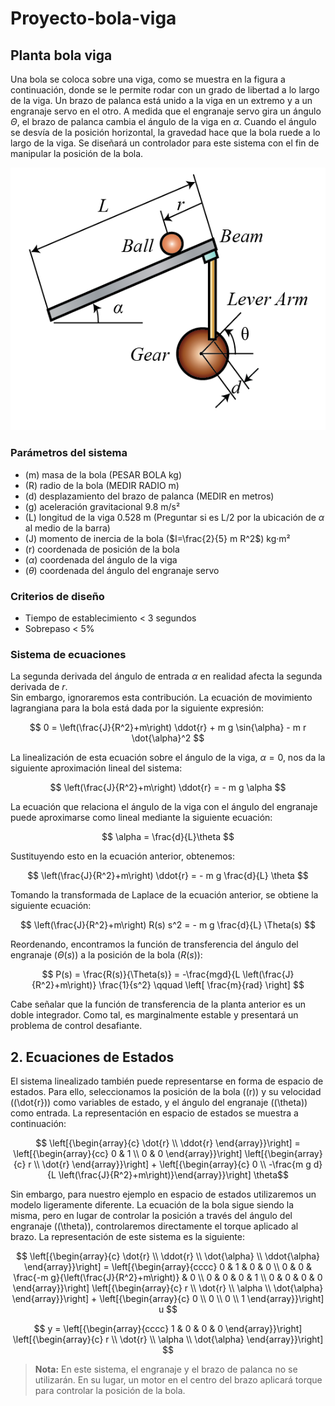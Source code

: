 # Proyecto-bola-viga

## Planta bola viga

Una bola se coloca sobre una viga, como se muestra en la figura a continuación, donde se le permite rodar con un grado de libertad a lo largo de la viga. Un brazo de palanca está unido a la viga en un extremo y a un engranaje servo en el otro. A medida que el engranaje servo gira un ángulo $\Theta$, el brazo de palanca cambia el ángulo de la viga en $\alpha$. Cuando el ángulo se desvía de la posición horizontal, la gravedad hace que la bola ruede a lo largo de la viga. Se diseñará un controlador para este sistema con el fin de manipular la posición de la bola.

![Diagrama del sistema bola-viga](/Imagenes/bola_viga.png)

### Parámetros del sistema 

+ (m) masa de la bola (PESAR BOLA kg)
+ (R) radio de la bola (MEDIR RADIO m) 
+ (d) desplazamiento del brazo de palanca (MEDIR en metros)
+ (g) aceleración gravitacional 9.8 m/s²
+ (L) longitud de la viga 0.528 m (Preguntar si es L/2 por la ubicación de $\alpha$ al medio de la barra)
+ (J) momento de inercia de la bola ($I=\frac{2}{5} m R^2$) kg·m²
+ (r) coordenada de posición de la bola
+ ($\alpha$) coordenada del ángulo de la viga
+ ($\theta$) coordenada del ángulo del engranaje servo

### Criterios de diseño 

+ Tiempo de establecimiento < 3 segundos
+ Sobrepaso < 5%

### Sistema de ecuaciones

La segunda derivada del ángulo de entrada $\alpha$ en realidad afecta la segunda derivada de $r$.  
Sin embargo, ignoraremos esta contribución. La ecuación de movimiento lagrangiana para la bola está dada por la siguiente expresión:

$$
0 = \left(\frac{J}{R^2}+m\right) \ddot{r} + m g \sin{\alpha} - m r \dot{\alpha}^2
$$

La linealización de esta ecuación sobre el ángulo de la viga, $\alpha = 0$, nos da la siguiente aproximación lineal del sistema:

$$
\left(\frac{J}{R^2}+m\right) \ddot{r} = - m g \alpha
$$

La ecuación que relaciona el ángulo de la viga con el ángulo del engranaje puede aproximarse como lineal mediante la siguiente ecuación:

$$
\alpha = \frac{d}{L}\theta
$$

Sustituyendo esto en la ecuación anterior, obtenemos:

$$
\left(\frac{J}{R^2}+m\right) \ddot{r} = - m g \frac{d}{L} \theta
$$

Tomando la transformada de Laplace de la ecuación anterior, se obtiene la siguiente ecuación:

$$
\left(\frac{J}{R^2}+m\right) R(s) s^2 = - m g \frac{d}{L} \Theta(s)
$$

Reordenando, encontramos la función de transferencia del ángulo del engranaje ($\Theta(s)$) a la posición de la bola ($R(s)$):

$$
P(s) = \frac{R(s)}{\Theta(s)} = -\frac{mgd}{L \left(\frac{J}{R^2}+m\right)} \frac{1}{s^2} \qquad \left[ \frac{m}{rad} \right]
$$

Cabe señalar que la función de transferencia de la planta anterior es un doble integrador. Como tal, es marginalmente estable y presentará un problema de control desafiante.

## 2. Ecuaciones de Estados  

El sistema linealizado también puede representarse en forma de espacio de estados. Para ello, seleccionamos la posición de la bola (\(r\)) y su velocidad (\(\dot{r}\)) como variables de estado, y el ángulo del engranaje (\(\theta\)) como entrada. La representación en espacio de estados se muestra a continuación:  

$$ \left[{\begin{array}{c} \dot{r} \\ \ddot{r} \end{array}}\right] =
\left[{\begin{array}{cc} 0 & 1 \\ 0 & 0 \end{array}}\right]
\left[{\begin{array}{c} r \\ \dot{r} \end{array}}\right] +
\left[{\begin{array}{c} 0 \\ -\frac{m g d}{L
\left(\frac{J}{R^2}+m\right)}\end{array}}\right] \theta$$

Sin embargo, para nuestro ejemplo en espacio de estados utilizaremos un modelo ligeramente diferente. La ecuación de la bola sigue siendo la misma, pero en lugar de controlar la posición a través del ángulo del engranaje (\(\theta\)), controlaremos directamente el torque aplicado al brazo. La representación de este sistema es la siguiente:  

$$ \left[{\begin{array}{c} \dot{r} \\ \ddot{r} \\ \dot{\alpha} \\ \ddot{\alpha} \end{array}}\right] =
\left[{\begin{array}{cccc} 0 & 1 & 0 & 0 \\ 0 & 0 & \frac{-m g}{\left(\frac{J}{R^2}+m\right)} & 0 \\ 0 & 0 & 0 & 1 \\ 0 & 0 & 0 & 0 \end{array}}\right]
\left[{\begin{array}{c} r \\ \dot{r} \\ \alpha \\ \dot{\alpha} \end{array}}\right] +
\left[{\begin{array}{c} 0 \\ 0 \\ 0 \\ 1 \end{array}}\right] u $$

$$ y = \left[{\begin{array}{cccc} 1 & 0 & 0 & 0 \end{array}}\right]
\left[{\begin{array}{c} r \\ \dot{r} \\ \alpha \\ \dot{\alpha}
\end{array}}\right] $$

> **Nota:** En este sistema, el engranaje y el brazo de palanca no se utilizarán. En su lugar, un motor en el centro del brazo aplicará torque para controlar la posición de la bola.
